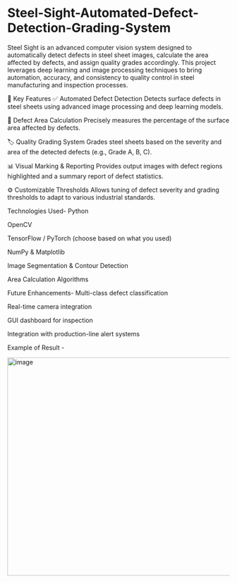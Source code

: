 # Steel-Sight-Automated-Defect-Detection-Grading-System

Steel Sight is an advanced computer vision system designed to automatically detect defects in steel sheet images, calculate the area affected by defects, and assign quality grades accordingly. This project leverages deep learning and image processing techniques to bring automation, accuracy, and consistency to quality control in steel manufacturing and inspection processes.


🎯 Key Features
✅ Automated Defect Detection
Detects surface defects in steel sheets using advanced image processing and deep learning models.

📐 Defect Area Calculation
Precisely measures the percentage of the surface area affected by defects.

🏷️ Quality Grading System
Grades steel sheets based on the severity and area of the detected defects (e.g., Grade A, B, C).

📊 Visual Marking & Reporting
Provides output images with defect regions highlighted and a summary report of defect statistics.

⚙️ Customizable Thresholds
Allows tuning of defect severity and grading thresholds to adapt to various industrial standards.


Technologies Used-
Python

OpenCV

TensorFlow / PyTorch (choose based on what you used)

NumPy & Matplotlib

Image Segmentation & Contour Detection

Area Calculation Algorithms


Future Enhancements-
Multi-class defect classification

Real-time camera integration

GUI dashboard for inspection

Integration with production-line alert systems


Example of Result -

<img width="1241" height="495" alt="image" src="https://github.com/user-attachments/assets/2db070e4-68a7-444d-bb3e-72397e03a775" />
